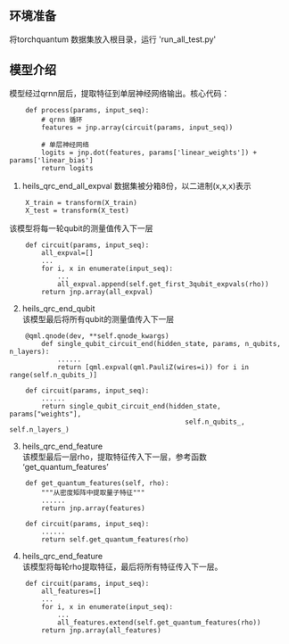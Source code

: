 ## 环境准备
  将torchquantum 数据集放入根目录，运行 'run_all_test.py'

## 模型介绍

  模型经过qrnn层后，提取特征到单层神经网络输出。核心代码： 
```
    def process(params, input_seq):
        # qrnn 循环
        features = jnp.array(circuit(params, input_seq))
        
        # 单层神经网络
        logits = jnp.dot(features, params['linear_weights']) + params['linear_bias']
        return logits
```
1. heils_qrc_end_all_expval
    数据集被分箱8份，以二进制(x,x,x)表示
``` 
    X_train = transform(X_train)
    X_test = transform(X_test)
``` 

   该模型将每一轮qubit的测量值传入下一层  
``` 
    def circuit(params, input_seq):
        all_expval=[]
        ...
        for i, x in enumerate(input_seq):
            ...
            all_expval.append(self.get_first_3qubit_expvals(rho))
        return jnp.array(all_expval)
```
2. heils_qrc_end_qubit  
    该模型最后将所有qubit的测量值传入下一层  
```
    @qml.qnode(dev, **self.qnode_kwargs)
        def single_qubit_circuit_end(hidden_state, params, n_qubits, n_layers):
            ......
            return [qml.expval(qml.PauliZ(wires=i)) for i in range(self.n_qubits_)]
            
    def circuit(params, input_seq):
        ......
        return single_qubit_circuit_end(hidden_state, params["weights"],
                                            self.n_qubits_, self.n_layers_)
```
3. heils_qrc_end_feature  
    该模型最后一层rho，提取特征传入下一层，参考函数 ‘get_quantum_features’
```
    def get_quantum_features(self, rho):
        """从密度矩阵中提取量子特征"""
        ......
        return jnp.array(features)

    def circuit(params, input_seq):
        ......
        return self.get_quantum_features(rho)
```
4. heils_qrc_end_feature  
    该模型将每轮rho提取特征，最后将所有特征传入下一层。
```
    def circuit(params, input_seq):
        all_features=[]
        ...
        for i, x in enumerate(input_seq):
            ...
            all_features.extend(self.get_quantum_features(rho))
        return jnp.array(all_features)

```